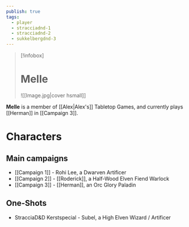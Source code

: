 ```yaml
---
publish: true
tags:
  - player
  - stracciadnd-1
  - stracciadnd-2
  - sukkelbergdnd-3
---
```

> [!infobox]  
> # Melle
> ![[Image.jpg|cover hsmall]]  

**Melle** is a member of [[Alex|Alex's]] Tabletop Games, and currently plays [[Herman]] in [[Campaign 3]].
# Characters
## Main campaigns
- [[Campaign 1]] - Rohi Lee, a Dwarven Artificer
- [[Campaign 2]] - [[Roderick]], a Half-Wood Elven Fiend Warlock
- [[Campaign 3]] - [[Herman]], an Orc Glory Paladin
## One-Shots
- StracciaD&D Kerstspecial - Subel, a High Elven Wizard / Artificer